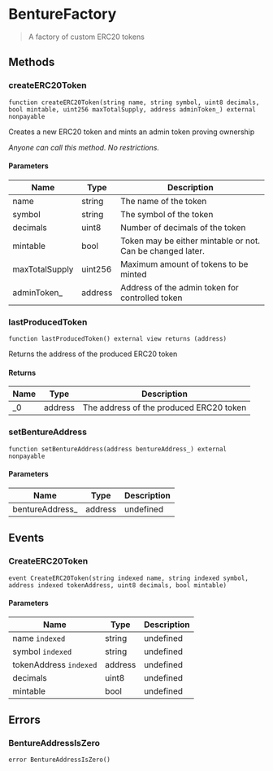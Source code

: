 # BentureFactory



> A factory of custom ERC20 tokens





## Methods

### createERC20Token

```solidity
function createERC20Token(string name, string symbol, uint8 decimals, bool mintable, uint256 maxTotalSupply, address adminToken_) external nonpayable
```

Creates a new ERC20 token and mints an admin token proving ownership

*Anyone can call this method. No restrictions.*

#### Parameters

| Name | Type | Description |
|---|---|---|
| name | string | The name of the token |
| symbol | string | The symbol of the token |
| decimals | uint8 | Number of decimals of the token |
| mintable | bool | Token may be either mintable or not. Can be changed later. |
| maxTotalSupply | uint256 | Maximum amount of tokens to be minted |
| adminToken_ | address | Address of the admin token for controlled token |

### lastProducedToken

```solidity
function lastProducedToken() external view returns (address)
```

Returns the address of the produced ERC20 token




#### Returns

| Name | Type | Description |
|---|---|---|
| _0 | address | The address of the produced ERC20 token |

### setBentureAddress

```solidity
function setBentureAddress(address bentureAddress_) external nonpayable
```





#### Parameters

| Name | Type | Description |
|---|---|---|
| bentureAddress_ | address | undefined |



## Events

### CreateERC20Token

```solidity
event CreateERC20Token(string indexed name, string indexed symbol, address indexed tokenAddress, uint8 decimals, bool mintable)
```





#### Parameters

| Name | Type | Description |
|---|---|---|
| name `indexed` | string | undefined |
| symbol `indexed` | string | undefined |
| tokenAddress `indexed` | address | undefined |
| decimals  | uint8 | undefined |
| mintable  | bool | undefined |



## Errors

### BentureAddressIsZero

```solidity
error BentureAddressIsZero()
```








